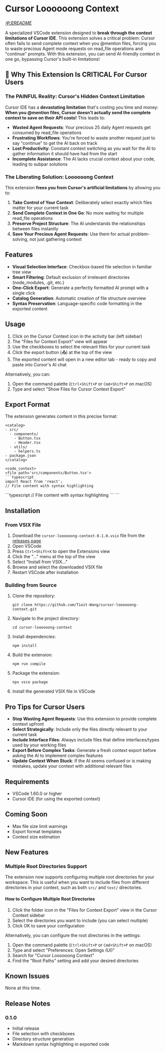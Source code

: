 # Cursor Loooooong Context

*[中文README](./README_zh.md)*

A specialized VSCode extension designed to **break through the context limitations of Cursor IDE**. This extension solves a critical problem: Cursor often fails to send complete context when you @mention files, forcing you to waste precious Agent mode requests on read_file operations and "continue" prompts. With this extension, you can send AI-friendly context in one go, bypassing Cursor's built-in limitations!

## 🚨 Why This Extension Is CRITICAL For Cursor Users

### The PAINFUL Reality: Cursor's Hidden Context Limitation

Cursor IDE has a **devastating limitation** that's costing you time and money: **When you @mention files, Cursor doesn't actually send the complete context to save on their API costs!** This leads to:

- **Wasted Agent Requests**: Your precious 25 daily Agent requests get consumed by read_file operations
- **Frustrating Workflows**: You're forced to waste another request just to say "continue" to get the AI back on track
- **Lost Productivity**: Constant context switching as you wait for the AI to gather information it should have had from the start
- **Incomplete Assistance**: The AI lacks crucial context about your code, leading to subpar solutions

### The Liberating Solution: Loooooong Context

This extension **frees you from Cursor's artificial limitations** by allowing you to:

1. **Take Control of Your Context**: Deliberately select exactly which files matter for your current task
2. **Send Complete Context in One Go**: No more waiting for multiple read_file operations
3. **Preserve Project Structure**: The AI understands the relationships between files instantly
4. **Save Your Precious Agent Requests**: Use them for actual problem-solving, not just gathering context

## Features

- **Visual Selection Interface**: Checkbox-based file selection in familiar tree view
- **Smart Filtering**: Default exclusion of irrelevant directories (node_modules, .git, etc.)
- **One-Click Export**: Generate a perfectly formatted AI prompt with a single click
- **Catalog Generation**: Automatic creation of file structure overview
- **Syntax Preservation**: Language-specific code formatting in the exported content

## Usage

1. Click on the Cursor Context icon in the activity bar (left sidebar)
2. The "Files for Context Export" view will appear
3. Use the checkboxes to select the relevant files for your current task
4. Click the export button (📤) at the top of the view
5. The exported content will open in a new editor tab - ready to copy and paste into Cursor's AI chat

Alternatively, you can:
1. Open the command palette (`Ctrl+Shift+P` or `Cmd+Shift+P` on macOS)
2. Type and select "Show Files for Cursor Context Export"

## Export Format

The extension generates content in this precise format:

```
<catalog>
- src/
  - components/
    - Button.tsx
    - Header.tsx
  - utils/
    - helpers.ts
- package.json
</catalog>

<code_context>
<file path='src/components/Button.tsx'>
```typescript
import React from 'react';
// File content with syntax highlighting
```
</file>

<file path='src/utils/helpers.ts'>
```typescript
// File content with syntax highlighting
```
</file>
</code_context>
```

## Installation

### From VSIX File
1. Download the `cursor-loooooong-context-0.1.0.vsix` file from the [releases page](https://github.com/Tioit-Wang/cursor-loooooong-context/releases)
2. Open VSCode
3. Press `Ctrl+Shift+X` to open the Extensions view
4. Click the "..." menu at the top of the view
5. Select "Install from VSIX..."
6. Browse and select the downloaded VSIX file
7. Restart VSCode after installation

### Building from Source
1. Clone the repository:
   ```
   git clone https://github.com/Tioit-Wang/cursor-loooooong-context.git
   ```
2. Navigate to the project directory:
   ```
   cd cursor-loooooong-context
   ```
3. Install dependencies:
   ```
   npm install
   ```
4. Build the extension:
   ```
   npm run compile
   ```
5. Package the extension:
   ```
   npx vsce package
   ```
6. Install the generated VSIX file in VSCode

## Pro Tips for Cursor Users

- **Stop Wasting Agent Requests**: Use this extension to provide complete context upfront
- **Select Strategically**: Include only the files directly relevant to your current task
- **Include Interface Files**: Always include files that define interfaces/types used by your working files
- **Export Before Complex Tasks**: Generate a fresh context export before asking the AI to implement complex features
- **Update Context When Stuck**: If the AI seems confused or is making mistakes, update your context with additional relevant files

## Requirements

- VSCode 1.60.0 or higher
- Cursor IDE (for using the exported context)

## Coming Soon

- Max file size limit warnings
- Export format templates
- Context size estimation

## New Features

### Multiple Root Directories Support

The extension now supports configuring multiple root directories for your workspace. This is useful when you want to include files from different directories in your context, such as both `src/` and `test/` directories.

#### How to Configure Multiple Root Directories

1. Click the folder icon in the "Files for Context Export" view in the Cursor Context sidebar
2. Select the directories you want to include (you can select multiple)
3. Click OK to save your configuration

Alternatively, you can configure the root directories in the settings:

1. Open the command palette (`Ctrl+Shift+P` or `Cmd+Shift+P` on macOS)
2. Type and select "Preferences: Open Settings (UI)"
3. Search for "Cursor Loooooong Context"
4. Find the "Root Paths" setting and add your desired directories

## Known Issues

None at this time.

## Release Notes

### 0.1.0

- Initial release
- File selection with checkboxes
- Directory structure generation
- Markdown syntax highlighting in exported code